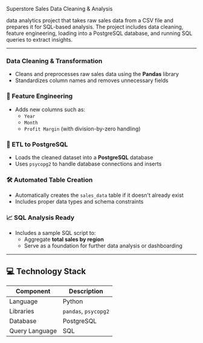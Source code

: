 Superstore Sales Data Cleaning & Analysis

data analytics project that takes raw sales data from a CSV file and prepares it for SQL-based analysis. The project includes data cleaning, feature engineering, loading into a PostgreSQL database, and running SQL queries to extract insights.

---

### Data Cleaning & Transformation

- Cleans and preprocesses raw sales data using the **Pandas** library
- Standardizes column names and removes unnecessary fields

### 🧠 Feature Engineering

- Adds new columns such as:
  - `Year`
  - `Month`
  - `Profit Margin` (with division-by-zero handling)

### 🔄 ETL to PostgreSQL

- Loads the cleaned dataset into a **PostgreSQL** database
- Uses `psycopg2` to handle database connections and inserts

### 🛠️ Automated Table Creation

- Automatically creates the `sales_data` table if it doesn't already exist
- Includes proper data types and schema constraints

### 📈 SQL Analysis Ready

- Includes a sample SQL script to:
  - Aggregate **total sales by region**
  - Serve as a foundation for further data analysis or dashboarding

---

## 💻 Technology Stack

| Component      | Description          |
| -------------- | -------------------- |
| Language       | Python               |
| Libraries      | `pandas`, `psycopg2` |
| Database       | PostgreSQL           |
| Query Language | SQL                  |
